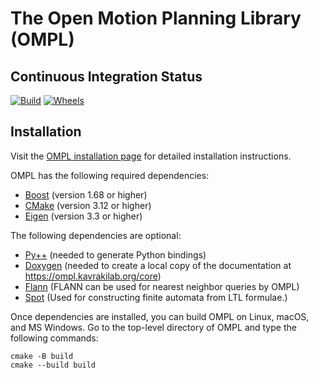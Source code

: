 The Open Motion Planning Library (OMPL)
=======================================

Continuous Integration Status
-----------------------------

[![Build](https://github.com/ompl/ompl/actions/workflows/build.yml/badge.svg?branch=main)](https://github.com/ompl/ompl/actions/workflows/build.yml)
[![Wheels](https://github.com/ompl/ompl/actions/workflows/wheels.yaml/badge.svg?branch=main)](https://github.com/ompl/ompl/actions/workflows/wheels.yaml)

Installation
------------

Visit the [OMPL installation page](https://ompl.kavrakilab.org/core/installation.html) for
detailed installation instructions.

OMPL has the following required dependencies:

* [Boost](https://www.boost.org) (version 1.68 or higher)
* [CMake](https://www.cmake.org) (version 3.12 or higher)
* [Eigen](http://eigen.tuxfamily.org) (version 3.3 or higher)

The following dependencies are optional:

* [Py++](https://github.com/ompl/ompl/blob/main/doc/markdown/installPyPlusPlus.md) (needed to generate Python bindings)
* [Doxygen](http://www.doxygen.org) (needed to create a local copy of the documentation at
  https://ompl.kavrakilab.org/core)
* [Flann](https://github.com/flann-lib/flann/tree/1.9.2) (FLANN can be used for nearest neighbor queries by OMPL)
* [Spot](http://spot.lrde.epita.fr) (Used for constructing finite automata from LTL formulae.)

Once dependencies are installed, you can build OMPL on Linux, macOS,
and MS Windows. Go to the top-level directory of OMPL and type the
following commands:

    cmake -B build 
    cmake --build build
    